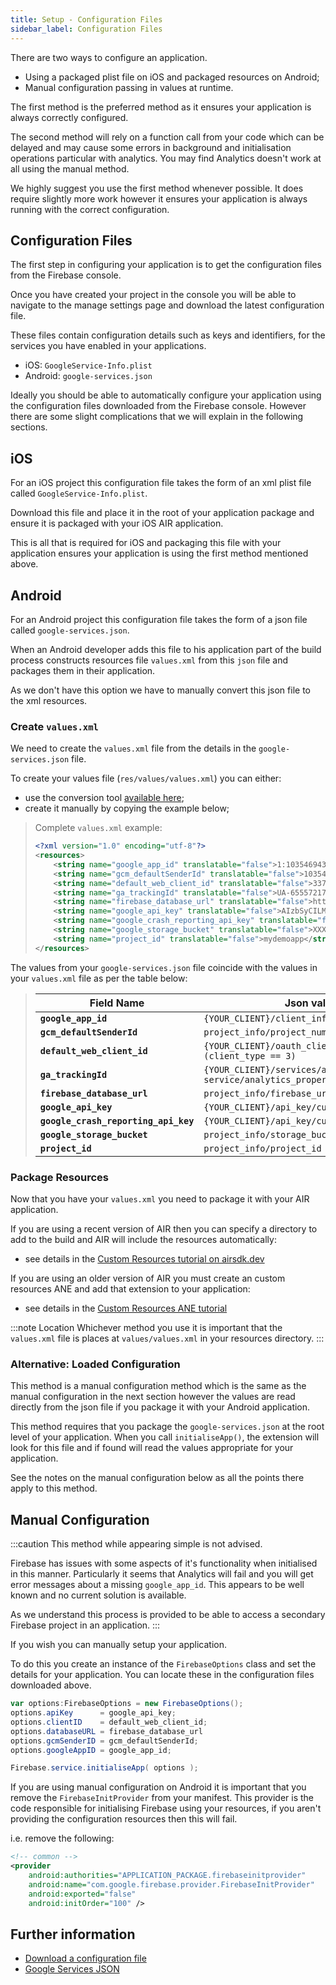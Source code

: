 ```yaml
---
title: Setup - Configuration Files
sidebar_label: Configuration Files
---
```


There are two ways to configure an application.

- Using a packaged plist file on iOS and packaged resources on Android;
- Manual configuration passing in values at runtime.

The first method is the preferred method as it ensures your application is always correctly configured.

The second method will rely on a function call from your code which can be delayed and may cause some errors in background and initialisation operations particular with analytics. You may find Analytics doesn't work at all using the manual method.

We highly suggest you use the first method whenever possible. It does require slightly more work however it ensures your application is always running with the correct configuration. 

## Configuration Files

The first step in configuring your application is to get the configuration files from the Firebase console.

Once you have created your project in the console you will be able to navigate to the manage settings page and download the latest configuration file.

These files contain configuration details such as keys and identifiers, for the services you have enabled in your applications.

- iOS: `GoogleService-Info.plist`
- Android: `google-services.json`

Ideally you should be able to automatically configure your application using the configuration files downloaded from the Firebase console. However there are some slight complications that we will explain in the following sections.



## iOS

For an iOS project this configuration file takes the form of an xml plist file called `GoogleService-Info.plist`.

Download this file and place it in the root of your application package and ensure it is packaged with your iOS AIR application.

This is all that is required for iOS and packaging this file with your application ensures your application is using the first method mentioned above.


## Android

For an Android project this configuration file takes the form of a json file called `google-services.json`.

When an Android developer adds this file to his application part of the build process constructs resources file `values.xml` from this `json` file and packages them in their application.

As we don't have this option we have to manually convert this json file to the xml resources.


### Create `values.xml`

We need to create the `values.xml` file from the details in the `google-services.json` file.

To create your values file (`res/values/values.xml`) you can either:

- use the conversion tool [available here](https://docs.airnativeextensions.com/firebase/tools/google-services-json-to-xml.html);
- create it manually by copying the example below;

> Complete `values.xml` example:
>
> ```xml
> <?xml version="1.0" encoding="utf-8"?>
> <resources>
>     <string name="google_app_id" translatable="false">1:1035469437089:android:73a4fb8297b2cd4f</string>
>     <string name="gcm_defaultSenderId" translatable="false">1035469437089</string>
>     <string name="default_web_client_id" translatable="false">337894902146-e4uksm38sne0bqrj6uvkbo4oiu4hvigl.apps.googleusercontent.com</string>
>     <string name="ga_trackingId" translatable="false">UA-65557217-3</string>
>     <string name="firebase_database_url" translatable="false">https://example-url.firebaseio.com</string>
>     <string name="google_api_key" translatable="false">AIzbSyCILMsOuUKwN3qhtxrPq7FFemDJUAXTyZ8</string>
>     <string name="google_crash_reporting_api_key" translatable="false">AIzbSyCILMsOuUKwN3qhtxrPq7FFemDJUAXTyZ8</string>
>     <string name="google_storage_bucket" translatable="false">XXX</string>
>     <string name="project_id" translatable="false">mydemoapp</string>
> </resources>
> ```

The values from your `google-services.json` file coincide with the values in your `values.xml` file as per the table below:

> | Field Name                           | Json value                                                                |
> | ------------------------------------ | ------------------------------------------------------------------------- |
> | **`google_app_id`**                  | `{YOUR_CLIENT}/client_info/mobilesdk_app_id`                              |
> | **`gcm_defaultSenderId`**            | `project_info/project_number`                                             |
> | **`default_web_client_id`**          | `{YOUR_CLIENT}/oauth_client/client_id` `(client_type == 3)`               |
> | **`ga_trackingId`**                  | `{YOUR_CLIENT}/services/analytics-service/analytics_property/tracking_id` |
> | **`firebase_database_url`**          | `project_info/firebase_url`                                               |
> | **`google_api_key`**                 | `{YOUR_CLIENT}/api_key/current_key`                                       |
> | **`google_crash_reporting_api_key`** | `{YOUR_CLIENT}/api_key/current_key`                                       |
> | **`google_storage_bucket`**          | `project_info/storage_bucket`                                             |
> | **`project_id`**                     | `project_info/project_id`                                                 |




### Package Resources

Now that you have your `values.xml` you need to package it with your AIR application. 

If you are using a recent version of AIR then you can specify a directory to add to the build and AIR will include the resources automatically: 
- see details in the [Custom Resources tutorial on airsdk.dev](https://airsdk.dev/docs/tutorials/platform/android/custom-resources)


If you are using an older version of AIR you must create an custom resources ANE and add that extension to your application:
- see details in the [Custom Resources ANE tutorial](https://github.com/distriqt/ANE-CustomResources)

:::note Location
Whichever method you use it is important that the `values.xml` file is places at `values/values.xml` in your resources directory. 
:::



### Alternative: Loaded Configuration

This method is a manual configuration method which is the same as the manual configuration in the next section however the values are read directly from the json file if you package it with your Android application.

This method requires that you package the `google-services.json` at the root level of your application. When you call `initialiseApp()`, the extension will look for this file and if found will read the values appropriate for your application.

See the notes on the manual configuration below as all the points there apply to this method.


## Manual Configuration

:::caution
This method while appearing simple is not advised.

Firebase has issues with some aspects of it's functionality when initialised in this manner. Particularly it seems that Analytics will fail and you will get error messages about a missing `google_app_id`. This appears to be well known and no current solution is available.

As we understand this process is provided to be able to access a secondary Firebase project in an application. 
:::

If you wish you can manually setup your application.

To do this you create an instance of the `FirebaseOptions` class and set the details for your application. You can locate these in the configuration files downloaded above.

```actionscript
var options:FirebaseOptions = new FirebaseOptions();
options.apiKey      = google_api_key;
options.clientID    = default_web_client_id;
options.databaseURL = firebase_database_url
options.gcmSenderID = gcm_defaultSenderId;
options.googleAppID = google_app_id;

Firebase.service.initialiseApp( options );
```

If you are using manual configuration on Android it is important that you remove the `FirebaseInitProvider` from your manifest. This provider is the code responsible for initialising Firebase using your resources, if you aren't providing the configuration resources then this will fail.

i.e. remove the following:

```xml
<!-- common -->
<provider
    android:authorities="APPLICATION_PACKAGE.firebaseinitprovider"
    android:name="com.google.firebase.provider.FirebaseInitProvider"
    android:exported="false"
    android:initOrder="100" />
```

## Further information

- [Download a configuration file](https://support.google.com/firebase/answer/7015592)
- [Google Services JSON](https://developers.google.com/android/guides/google-services-plugin#processing_the_json_file)
